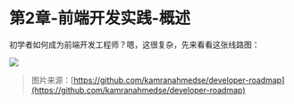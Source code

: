 # 第2章-前端开发实践-概述

初学者如何成为前端开发工程师？嗯，这很复杂，先来看看这张线路图：

![](https://frontendmasters.com/books/front-end-handbook/2019/assets/images/frontend.png)

> 图片来源：[https://github.com/kamranahmedse/developer-roadmap](https://github.com/kamranahmedse/developer-roadmap)

